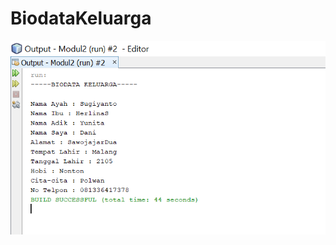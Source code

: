 # BiodataKeluarga
![alt text](https://github.com/YunitaSugiarto/BiodataKeluarga/blob/master/outBiodata.PNG)
